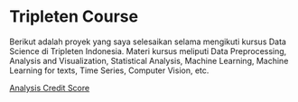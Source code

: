 # Tripleten Course

Berikut adalah proyek yang saya selesaikan selama mengikuti kursus Data Science di Tripleten Indonesia. Materi kursus meliputi Data Preprocessing, Analysis and Visualization, Statistical Analysis, Machine Learning, Machine Learning for texts, Time Series, Computer Vision, etc.

[Analysis Credit Score](https://github.com/Iskandar2312/Tripleten-Course/tree/P2---Analysis-Credit-Score)
